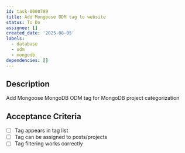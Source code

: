 ```yaml
---
id: task-0000789
title: Add Mongoose ODM tag to website
status: To Do
assignee: []
created_date: '2025-08-05'
labels:
  - database
  - odm
  - mongodb
dependencies: []
---
```


## Description

Add Mongoose MongoDB ODM tag for MongoDB project categorization

## Acceptance Criteria

- [ ] Tag appears in tag list
- [ ] Tag can be assigned to posts/projects
- [ ] Tag filtering works correctly
